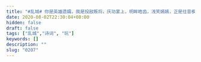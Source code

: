 ```yaml
---
title: "#乱城# 你是英雄遗孀，我是投敌叛将。庆功宴上，明眸皓齿，浅笑嫣嫣，正是往昔模样。一曲断红殇，怕是只断我肠。敌王笑，叛城为红孀。夜。白刃入肋，你流泪。轻抚青丝，好累。依稀光华，你啐我醉，且睡。"
date: 2020-08-02T22:30:04+08:00
hidden: false
draft: false
tags: ["乱城","诗词", "玩"]
keywords: []
description: ""
slug: "0207"
---
```


<!--more-->